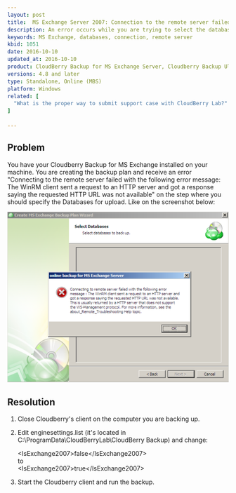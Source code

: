 ```yaml
---
layout: post
title:  MS Exchange Server 2007: Connection to the remote server failed
description: An error occurs while you are trying to select the databases for backup
keywords: MS Exchange, databases, connection, remote server
kbid: 1051
date: 2016-10-10
updated_at: 2016-10-10
product: CloudBerry Backup for MS Exchange Server, Cloudberry Backup Ultimate
versions: 4.8 and later
type: Standalone, Online (MBS)
platform: Windows
related: [
  "What is the proper way to submit support case with CloudBerry Lab?"
]

---
```

## Problem

You have your Cloudberry Backup for MS Exchange installed on your machine. You are creating the backup plan and receive an error "Connecting to the remote server failed with the following error message: The WinRM client sent a request to an HTTP server and got a response saying the requested HTTP URL was not available" on the step where you should specify the Databases for upload. Like on the screenshot below:

![The connection to remote server failed](/images/ms_exchange_error.png)

## Resolution

1. Close Cloudberry's client on the computer you are backing up.
2. Edit enginesettings.list (it's located in C:\ProgramData\CloudBerryLab\CloudBerry Backup\) and change:

    &lt;IsExchange2007&gt;false&lt;/IsExchange2007&gt;<br/>to<br/>&lt;IsExchange2007&gt;true&lt;/IsExchange2007&gt;

3. Start the Cloudberry client and run the backup.
